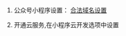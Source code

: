 1. 公众号小程序设置：
[合法域名设置](https://developers.weixin.qq.com/miniprogram/dev/framework/ability/network.html)

2. 开通云服务,在小程序云开发选项中设置
